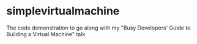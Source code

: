 # simplevirtualmachine
The code demonstration to go along with my "Busy Developers' Guide to Building a Virtual Machine" talk
